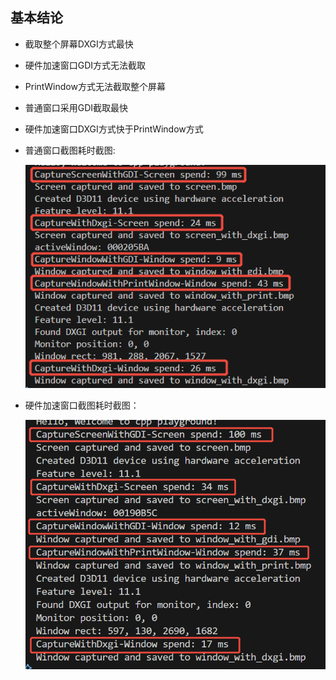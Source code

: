 ## 基本结论
- 截取整个屏幕DXGI方式最快
- 硬件加速窗口GDI方式无法截取
- PrintWindow方式无法截取整个屏幕
- 普通窗口采用GDI截取最快
- 硬件加速窗口DXGI方式快于PrintWindow方式
- 普通窗口截图耗时截图:

  ![普通窗口](./normal.png)
- 硬件加速窗口截图耗时截图：

  ![硬件加速窗口](./accelerated.png)
